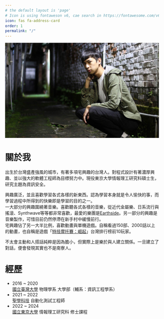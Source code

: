 ```yaml
---
# the default layout is 'page'
# Icon is using fontaweson v6, cae search in https://fontawesome.com/v6/search
icon: fas fa-address-card
order: 1
permalink: "/"
---
```



![image](/assets/img/樂器行結束.jpeg)

# 關於我
出生於台灣盛產強風的城市，有著多項宅興趣的台灣人。對程式設計有著濃厚興趣、並以強大的軟體工程師為目標努力中。現役東京大學情報理工研究科碩士生，研究主題為資訊安全。

興趣廣泛，並且喜歡學習各式各樣的新東西。認為學習本身就是令人愉快的事，而學習過程中所得到的快樂即是學習的目的之一。  
一大部分的興趣圍繞著音樂。喜歡聽各式各樣的音樂，從近代金屬樂、日系流行與搖滾、Synthwave等等都非常喜歡，最愛的樂團是[Earthside](https://listen.earthsideband.com/adis)。另一部分的興趣是音樂製作，可惜目前仍然停滯在新手村中緩慢前行。  
宅興趣佔了另一大半比例，喜歡動畫與單機遊戲。自稱看過150部、2000話以上的動畫，也自稱是遊戲「[特技摩托賽：崛起](https://store.steampowered.com/app/641080/Trials_Rising/)」台灣排行榜前10玩家。

不太會主動和人搭話純粹是因為膽小，但實際上是樂於與人建立關係。一旦建立了對話，便會發現其實也不是南寮人。

# 經歷

<div id="experience" class="pl-xl-3" bis_skin_checked="1">
    <ul class="list-unstyled">
        <li class="flex">
            <div class="flex-time">
                <span class="date day">2016 ~ 2020</span>
            </div>
            <div class="flex-text">
                <a href="https://www.ntu.edu.tw/">國立臺灣大學</a>
                <span> 物理學系 大學部（輔系：資訊工程學系）</span>
            </div>
        </li>
        <li class="flex">
            <div class="flex-time">
                <span class="date day">2021 ~ 2022</span>
            </div>
            <div class="flex-text">
                <a href="https://www.gofreight.com/">聖學科技</a>
                <span> 自動化測試工程師</span>
            </div>
        </li>
        <li class="flex">
            <div class="flex-time">
                <span class="date day">2022 ~ 2024</span>
            </div>
            <div class="flex-text">
                <a href="https://www.u-tokyo.ac.jp">國立東京大學</a>
                <span> 情報理工研究科 修士課程</span>
            </div>
        </li>
    </ul>
</div>

<!-- # Projects -->

<!-- # CV -->

